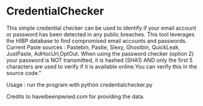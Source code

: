# CredentialChecker

This simple credential checker can be used to identify if your email account or password has been
detected in any public breaches. 
This tool leverages the HIBP database to find compromised email accounts and passwords.
Current Paste sources : Pastebin, Pastie, Slexy, Ghostbin, QuickLeak, JustPaste, AdHocUrl,OptOut.
When using the password checker (option 2) your password is NOT transmitted, it is hashed (SHA1) AND only the
first 5 characters are used to verify if it is available online.You can verify this in the source code."

Usage : run the program with python credentialchecker.py

Credits to haveibeenpwned.com for providing the data. 



